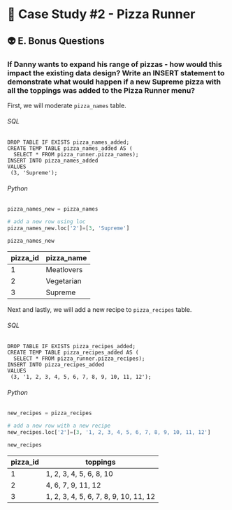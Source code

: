 # 🍕 Case Study #2 - Pizza Runner
## 👽 E. Bonus Questions
### If Danny wants to expand his range of pizzas - how would this impact the existing data design? Write an INSERT statement to demonstrate what would happen if a new Supreme pizza with all the toppings was added to the Pizza Runner menu?

First, we will moderate `pizza_names` table.

###### SQL

```TSQL
DROP TABLE IF EXISTS pizza_names_added;
CREATE TEMP TABLE pizza_names_added AS (
  SELECT * FROM pizza_runner.pizza_names);
INSERT INTO pizza_names_added
VALUES
 (3, 'Supreme');
 ```
 
###### Python

```python
pizza_names_new = pizza_names

# add a new row using loc
pizza_names_new.loc['2']=[3, 'Supreme']

pizza_names_new
```
 
| pizza_id | pizza_name |
|----------|------------|
| 1        | Meatlovers |
| 2        | Vegetarian |
| 3        | Supreme    |
 
Next and lastly, we will add a new recipe to `pizza_recipes` table.

###### SQL

```TSQL
DROP TABLE IF EXISTS pizza_recipes_added;
CREATE TEMP TABLE pizza_recipes_added AS (
  SELECT * FROM pizza_runner.pizza_recipes);
INSERT INTO pizza_recipes_added
VALUES
 (3, '1, 2, 3, 4, 5, 6, 7, 8, 9, 10, 11, 12');
```

###### Python

```python
new_recipes = pizza_recipes

# add a new row with a new recipe
new_recipes.loc['2']=[3, '1, 2, 3, 4, 5, 6, 7, 8, 9, 10, 11, 12']

new_recipes
```

| pizza_id | toppings                              |
|----------|---------------------------------------|
| 1	        | 1, 2, 3, 4, 5, 6, 8, 10               |
| 2	        | 4, 6, 7, 9, 11, 12                    |
| 3	        | 1, 2, 3, 4, 5, 6, 7, 8, 9, 10, 11, 12 |
